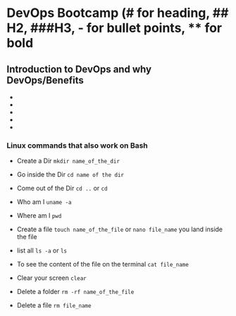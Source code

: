 # DevOps Bootcamp (# for heading, ## H2, ###H3, - for bullet points, ** for bold

## Introduction to DevOps and why DevOps/Benefits

-
-
-
-
-

### Linux commands that also work on Bash
- Create a Dir `mkdir name_of_the_dir`
- Go inside the Dir `cd name of the dir`
- Come out of the Dir `cd ..` or ``cd``
- Who am I `uname -a`
- Where am I `pwd`
- Create a file `touch name_of_the_file` or `nano file_name` you land inside the file
- list all `ls -a` or `ls`
- To see the content of the file on the terminal `cat file_name`
- Clear your screen `clear`

- Delete a folder `rm -rf name_of_the_file`
- Delete a file `rm file_name`

